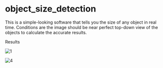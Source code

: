 # object_size_detection
This is a simple-looking software that tells you the size of any object in real time.
Conditions are the image should be near perfect top-down view of the objects to calculate the accurate results.

Results

![1](https://user-images.githubusercontent.com/90924296/166912445-8040a20d-4137-4cf4-8a0d-707412d0da2d.png)

![4](https://user-images.githubusercontent.com/90924296/166912464-37c4193c-a645-44b3-8659-2dd124c66730.png)
